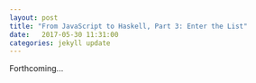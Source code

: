 ```yaml
---
layout: post
title: "From JavaScript to Haskell, Part 3: Enter the List"
date:   2017-05-30 11:31:00
categories: jekyll update
---
```


Forthcoming...